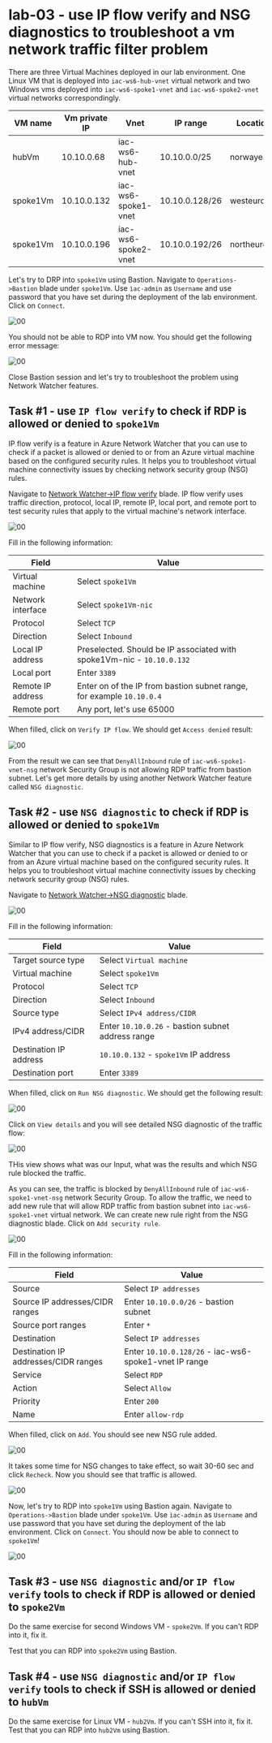 # lab-03 - use IP flow verify and NSG diagnostics to troubleshoot a vm network traffic filter problem

There are three Virtual Machines deployed in our lab environment. One Linux VM that is deployed into `iac-ws6-hub-vnet` virtual network and two Windows vms deployed into `iac-ws6-spoke1-vnet` and `iac-ws6-spoke2-vnet` virtual networks correspondingly.

| VM name | Vm private IP |Vnet | IP range | Location |
|-----|------|---|----------|----------|
| hubVm | 10.10.0.68 | iac-ws6-hub-vnet | 10.10.0.0/25 | norwayeast |
| spoke1Vm | 10.10.0.132 | iac-ws6-spoke1-vnet | 10.10.0.128/26 | westeurope |
| spoke1Vm | 10.10.0.196 | iac-ws6-spoke2-vnet | 10.10.0.192/26 | northeurope |      

Let's try to DRP into `spoke1Vm` using Bastion. Navigate to `Operations->Bastion` blade under `spoke1Vm`. Use `ìac-admin` as `Username` and use password that you have set during the deployment of the lab environment. Click on `Connect`.

![00](../../assets/images/lab-03/rdp-1.png)

You should not be able to RDP into VM now. You should get the following error message:

![00](../../assets/images/lab-03/rdp-3.png)

Close Bastion session and let's try to troubleshoot the problem using Network Watcher features.

## Task #1 - use `IP flow verify` to check if RDP is allowed or denied to `spoke1Vm`

IP flow verify is a feature in Azure Network Watcher that you can use to check if a packet is allowed or denied to or from an Azure virtual machine based on the configured security rules. It helps you to troubleshoot virtual machine connectivity issues by checking network security group (NSG) rules. 

Navigate to [Network Watcher->IP flow verify](https://portal.azure.com/#view/Microsoft_Azure_Network/NetworkWatcherMenuBlade/~/verifyIPFlow) blade. 
IP flow verify uses traffic direction, protocol, local IP, remote IP, local port, and remote port to test security rules that apply to the virtual machine's network interface. 

![00](../../assets/images/lab-03/ip-flow-verify-1.png)

Fill in the following information:

| Field | Value |
|-------|-------|
| Virtual machine | Select `spoke1Vm` |
| Network interface | Select `spoke1Vm-nic` |
| Protocol | Select `TCP` |
| Direction | Select `Inbound` |
| Local IP address | Preselected. Should be IP associated with spoke1Vm-nic - `10.10.0.132`  |
| Local port | Enter `3389` |
| Remote IP address | Enter on of the IP from bastion subnet range, for example `10.10.0.4`  |
| Remote port | Any port, let's use 65000 |

When filled, click on `Verify IP flow`. We should get `Access denied` result:

![00](../../assets/images/lab-03/ip-flow-verify-2.png)

From the result we can see that `DenyAllInbound` rule of `iac-ws6-spoke1-vnet-nsg` network Security Group is not allowing RDP traffic from bastion subnet. Let's get more details by using another Network Watcher feature called `NSG diagnostic`.

## Task #2 - use `NSG diagnostic` to check if RDP is allowed or denied to `spoke1Vm`

Similar to IP flow verify, NSG diagnostics is a feature in Azure Network Watcher that you can use to check if a packet is allowed or denied to or from an Azure virtual machine based on the configured security rules. It helps you to troubleshoot virtual machine connectivity issues by checking network security group (NSG) rules.

Navigate to [Network Watcher->NSG diagnostic](https://portal.azure.com/#view/Microsoft_Azure_Network/NetworkWatcherMenuBlade/~/nsgDiagnostic) blade.

![00](../../assets/images/lab-03/nsg-diag-01.png)

Fill in the following information:

| Field | Value |
|-------|-------|
| Target source type | Select `Virtual machine` |
| Virtual machine | Select `spoke1Vm` |
| Protocol | Select `TCP` |
| Direction | Select `Inbound` |
| Source type | Select `IPv4 address/CIDR` |
| IPv4 address/CIDR | Enter `10.10.0.26` - bastion subnet address range |
| Destination IP address |  `10.10.0.132` - `spoke1Vm` IP address  |
| Destination port | Enter `3389` |

When filled, click on `Run NSG diagnostic`. We should get the following result:

![00](../../assets/images/lab-03/nsg-diag-02.png)

Click on `View details` and you will see detailed NSG diagnostic of the traffic flow:

![00](../../assets/images/lab-03/nsg-spoke1-2.png)

THis view shows what was our Input, what was the results and which NSG rule blocked the traffic. 

As you can see, the traffic is blocked by `DenyAllInbound` rule of `iac-ws6-spoke1-vnet-nsg` network Security Group. To allow the traffic, we need to add new rule that will allow RDP traffic from bastion subnet into `iac-ws6-spoke1-vnet` virtual network.
We can create new rule right from the NSG diagnostic blade. Click on `Add security rule`.

![00](../../assets/images/lab-03/nsg-spoke1-3.png)

Fill in the following information:

| Field | Value |
|-------|-------|
| Source | Select `IP addresses` |
| Source IP addresses/CIDR ranges | Enter `10.10.0.0/26` - bastion subnet |
| Source port ranges | Enter `*` |
| Destination | Select `IP addresses` |
| Destination IP addresses/CIDR ranges | Enter `10.10.0.128/26` - iac-ws6-spoke1-vnet IP range |
| Service | Select `RDP` |
| Action | Select `Allow` |
| Priority | Enter `200` |
| Name | Enter `allow-rdp` |

When filled, click on `Add`. You should see new NSG rule added.

![00](../../assets/images/lab-03/nsg-spoke1-4.png)

It takes some time for NSG changes to take effect, so wait 30-60 sec and click `Recheck`. Now you should see that traffic is allowed.

![00](../../assets/images/lab-03/nsg-spoke1-5.png)


Now, let's try to RDP into `spoke1Vm` using Bastion again. Navigate to `Operations->Bastion` blade under `spoke1Vm`. Use `ìac-admin` as `Username` and use password that you have set during the deployment of the lab environment. Click on `Connect`. You should now be able to connect to `spoke1Vm`!

![00](../../assets/images/lab-03/rdp-ok.png)

## Task #3 - use `NSG diagnostic` and/or `IP flow verify` tools to check if RDP is allowed or denied to `spoke2Vm`

Do the same exercise for second Windows VM - `spoke2Vm`. If you can't RDP into it, fix it.

Test that you can RDP into `spoke2Vm` using Bastion.

## Task #4 - use `NSG diagnostic` and/or `IP flow verify` tools to check if SSH is allowed or denied to `hubVm`

Do the same exercise for Linux VM - `hub2Vm`. If you can't SSH into it, fix it.
Test that you can RDP into `hub2Vm` using Bastion.
